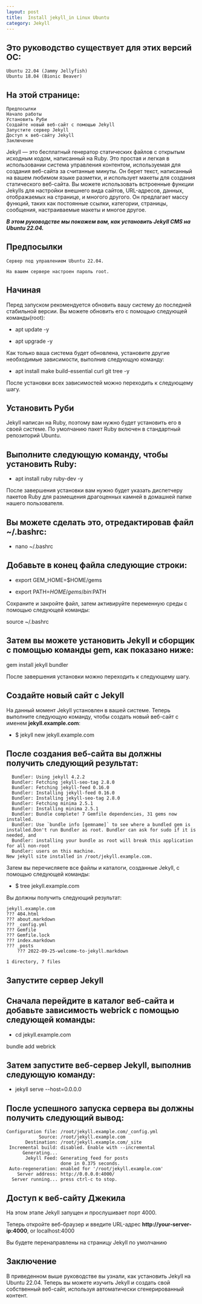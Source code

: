 ```yaml
---
layout: post
title:  Install jekyll_in Linux Ubuntu
category: Jekyll
---
```


## Это руководство существует для этих версий ОС:

    Ubuntu 22.04 (Jammy Jellyfish)
    Ubuntu 18.04 (Bionic Beaver)

## На этой странице:

    Предпосылки
    Начало работы
    Установить Руби
    Создайте новый веб-сайт с помощью Jekyll
    Запустите сервер Jekyll
    Доступ к веб-сайту Jekyll
    Заключение 

Jekyll — это бесплатный генератор статических файлов с открытым исходным кодом, написанный на Ruby. Это простая и легкая в использовании система управления контентом, используемая для создания веб-сайта за считанные минуты. Он берет текст, написанный на вашем любимом языке разметки, и использует макеты для создания статического веб-сайта. Вы можете использовать встроенные функции Jekylls для настройки внешнего вида сайтов, URL-адресов, данных, отображаемых на странице, и многого другого. Он предлагает массу функций, таких как постоянные ссылки, категории, страницы, сообщения, настраиваемые макеты и многое другое.

***В этом руководстве мы покажем вам, как установить Jekyll CMS на Ubuntu 22.04.***

## Предпосылки

    Сервер под управлением Ubuntu 22.04.
    
    На вашем сервере настроен пароль root. 

## Начиная

Перед запуском рекомендуется обновить вашу систему до последней стабильной версии. Вы можете обновить его с помощью следующей команды(root):

- apt update -y

- apt upgrade -y

Как только ваша система будет обновлена, установите другие необходимые зависимости, выполнив следующую команду:

- apt install make build-essential curl git tree -y

После установки всех зависимостей можно переходить к следующему шагу.

## Установить Руби

Jekyll написан на Ruby, поэтому вам нужно будет установить его в своей системе. По умолчанию пакет Ruby включен в стандартный репозиторий Ubuntu.

## Выполните следующую команду, чтобы установить Ruby:

- apt install ruby ruby-dev -y

После завершения установки вам нужно будет указать диспетчеру пакетов Ruby для размещения драгоценных камней в домашней папке нашего пользователя.

## Вы можете сделать это, отредактировав файл ~/.bashrc:

- nano ~/.bashrc

## Добавьте в конец файла следующие строки:

- export GEM_HOME=$HOME/gems

- export PATH=$HOME/gems/bin:$PATH

Сохраните и закройте файл, затем активируйте переменную среды с помощью следующей команды:

source ~/.bashrc

## Затем вы можете установить Jekyll и сборщик с помощью команды gem, как показано ниже:

gem install jekyll bundler

После завершения установки можно переходить к следующему шагу.

## Создайте новый сайт с Jekyll

На данный момент Jekyll установлен в вашей системе. Теперь выполните следующую команду, чтобы создать новый веб-сайт с именем **jekyll.example.com**:


- $ jekyll new jekyll.example.com

## После создания веб-сайта вы должны получить следующий результат:
```
  Bundler: Using jekyll 4.2.2
  Bundler: Fetching jekyll-seo-tag 2.8.0
  Bundler: Fetching jekyll-feed 0.16.0
  Bundler: Installing jekyll-feed 0.16.0
  Bundler: Installing jekyll-seo-tag 2.8.0
  Bundler: Fetching minima 2.5.1
  Bundler: Installing minima 2.5.1
  Bundler: Bundle complete! 7 Gemfile dependencies, 31 gems now installed.
  Bundler: Use `bundle info [gemname]` to see where a bundled gem is installed.Don't run Bundler as root. Bundler can ask for sudo if it is needed, and
  Bundler: installing your bundle as root will break this application for all non-root
  Bundler: users on this machine.
New jekyll site installed in /root/jekyll.example.com. 

```
Затем вы перечисляете все файлы и каталоги, созданные Jekyll, с помощью следующей команды:

- $ tree jekyll.example.com

Вы должны получить следующий результат:
```
jekyll.example.com
??? 404.html
??? about.markdown
??? _config.yml
??? Gemfile
??? Gemfile.lock
??? index.markdown
??? _posts
    ??? 2022-09-25-welcome-to-jekyll.markdown

1 directory, 7 files
```
## Запустите сервер Jekyll

## Сначала перейдите в каталог веб-сайта и добавьте зависимость webrick с помощью следующей команды:

- cd jekyll.example.com

bundle add webrick

## Затем запустите веб-сервер Jekyll, выполнив следующую команду:

- jekyll serve --host=0.0.0.0

## После успешного запуска сервера вы должны получить следующий вывод:
```
Configuration file: /root/jekyll.example.com/_config.yml
            Source: /root/jekyll.example.com
       Destination: /root/jekyll.example.com/_site
 Incremental build: disabled. Enable with --incremental
      Generating... 
       Jekyll Feed: Generating feed for posts
                    done in 0.375 seconds.
 Auto-regeneration: enabled for '/root/jekyll.example.com'
    Server address: http://0.0.0.0:4000/
  Server running... press ctrl-c to stop.
```
## Доступ к веб-сайту Джекила

На этом этапе Jekyll запущен и прослушивает порт 4000. 

Теперь откройте веб-браузер и введите URL-адрес **http://your-server-ip:4000**, or localhost:4000

Вы будете перенаправлены на страницу Jekyll по умолчанию

## Заключение

В приведенном выше руководстве вы узнали, как установить Jekyll на Ubuntu 22.04. Теперь вы можете изучить Jekyll и создать свой собственный веб-сайт, используя автоматически сгенерированный контент.

